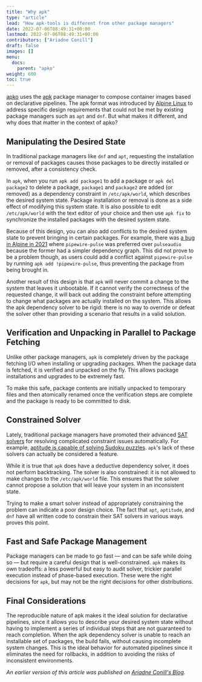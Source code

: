 ```yaml
---
title: "Why apk"
type: "article"
lead: "How apk-tools is different from other package managers"
date: 2022-07-06T08:49:31+00:00
lastmod: 2022-07-06T08:49:31+00:00
contributors: ["Ariadne Conill"]
draft: false
images: []
menu:
  docs:
    parent: "apko"
weight: 600
toc: true
---
```


[apko](/open-source/apko/getting-started-with-apko/) uses the [apk](https://wiki.alpinelinux.org/wiki/Package_management) package manager to compose container images based on declarative pipelines.
The apk format was introduced by [Alpine Linux](https://www.alpinelinux.org/) to address specific design requirements that could not be met by existing package managers such as `apt` and `dnf`. But what makes it different, and why does that matter in the context of apko?

## Manipulating the Desired State

In traditional package managers like `dnf` and `apt`, requesting the installation or removal of packages causes those packages to be directly installed or removed, after a consistency check.

In `apk`, when you run `apk add package1` to add a package or `apk del package2` to delete a package, `package1` and `package2` are added (or removed) as a dependency constraint in `/etc/apk/world`, which describes the desired system state. Package installation or removal is done as a side effect of modifying this system state. It is also possible to edit `/etc/apk/world` with the text editor of your choice and then use `apk fix` to synchronize the installed packages with the desired system state.

Because of this design, you can also add conflicts to the desired system state to prevent bringing in certain packages. For example, there was [a bug in Alpine in 2021](https://gitlab.alpinelinux.org/alpine/apk-tools/-/issues/10742) where `pipewire-pulse` was preferred over `pulseaudio` because the former had a simpler dependency graph. This did not prove to be a problem though, as users could add a conflict against `pipewire-pulse` by running `apk add !pipewire-pulse`, thus preventing the package from being brought in.

Another result of this design is that `apk` will never commit a change to the system that leaves it unbootable. If it cannot verify the correctness of the requested change, it will back out adding the constraint before attempting to change what packages are actually installed on the system. This allows the apk dependency solver to be rigid: there is no way to override or defeat the solver other than providing a scenario that results in a valid solution.

## Verification and Unpacking in Parallel to Package Fetching

Unlike other package managers, `apk` is completely driven by the package fetching I/O when installing or upgrading packages. When the package data is fetched, it is verified and unpacked on the fly. This allows package installations and upgrades to be extremely fast.

To make this safe, package contents are initially unpacked to temporary files and then atomically renamed once the verification steps are complete and the package is ready to be committed to disk.

## Constrained Solver

Lately, traditional package managers have promoted their advanced [SAT solvers](https://en.wikipedia.org/wiki/SAT_solver) for resolving complicated constraint issues automatically. For example, [aptitude is capable of solving Sudoku puzzles](https://web.archive.org/web/20080823224640/http://algebraicthunk.net/~dburrows/blog/entry/package-management-sudoku/). `apk`'s lack of these solvers can actually be considered a feature.

While it is true that `apk` does have a deductive dependency solver, it does not perform backtracking. The solver is also constrained: it is not allowed to make changes to the `/etc/apk/world` file. This ensures that the solver cannot propose a solution that will leave your system in an inconsistent state.

Trying to make a smart solver instead of appropriately constraining the problem can indicate a poor design choice. The fact that `apt`, `aptitude`, and `dnf` have all written code to constrain their SAT solvers in various ways proves this point.

## Fast and Safe Package Management

Package managers can be made to go fast — and can be safe while doing so — but require a careful design that is well-constrained. `apk` makes its own tradeoffs: a less powerful but easy to audit solver, trickier parallel execution instead of phase-based execution. These were the right decisions for `apk`, but may not be the right decisions for other distributions.

## Final Considerations

The reproducible nature of apk makes it the ideal solution for declarative pipelines, since it allows you to describe your desired system state without having to implement a series of individual steps that are not guaranteed to reach completion. When the apk dependency solver is unable to reach an installable set of packages, the build fails, without causing incomplete system changes.
This is the ideal behavior for automated pipelines since it eliminates the need for rollbacks, in addition to avoiding the risks of inconsistent environments.

_An earlier version of this article was published on [Ariadne Conill's Blog](https://ariadne.space/2021/04/25/why-apk-tools-is-different-than-other-package-managers/)._
